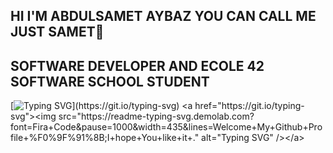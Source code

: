 ## HI I'M ABDULSAMET AYBAZ YOU CAN CALL ME JUST SAMET👋
## SOFTWARE DEVELOPER AND ECOLE 42 SOFTWARE SCHOOL STUDENT

[![Typing SVG](https://readme-typing-svg.demolab.com?font=Fira+Code&pause=1000&width=435&lines=Welcome+My+Github+Profile+%F0%9F%91%8B;I+hope+You+like+it+.)](https://git.io/typing-svg)
<a href="https://git.io/typing-svg"><img src="https://readme-typing-svg.demolab.com?font=Fira+Code&pause=1000&width=435&lines=Welcome+My+Github+Profile+%F0%9F%91%8B;I+hope+You+like+it+." alt="Typing SVG" /></a>



<!--
**sametaybaz/sametaybaz** is a ✨ _special_ ✨ repository because its `README.md` (this file) appears on your GitHub profile.

Here are some ideas to get you started:

- 🔭 I’m currently working on ...
- 🌱 I’m currently learning ...
- 👯 I’m looking to collaborate on ...
- 🤔 I’m looking for help with ...
- 💬 Ask me about ...
- 📫 How to reach me: ...
- 😄 Pronouns: ...
- ⚡ Fun fact: ...
-->
